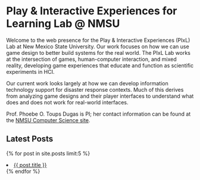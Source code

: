 # Play & Interactive Experiences for Learning Lab @ NMSU

Welcome to the web presence for the Play & Interactive Experiences (PIxL) Lab at New Mexico State University. Our work focuses on how we can use game design to better build systems for the real world. The PIxL Lab works at the intersection of games, human-computer interaction, and mixed reality, developing game experiences that educate and function as scientific experiments in HCI.

Our current work looks largely at how we can develop information technology support for disaster response contexts. Much of this derives from analyzing game designs and their player interfaces to understand what does and does not work for real-world interfaces. 

Prof. Phoebe O. Toups Dugas is PI; her contact information can be found at the [NMSU Computer Science site](https://computerscience.nmsu.edu/facultydirectory/individual-bio-pages/p-toups-dugas.html).

## Latest Posts

{% for post in site.posts limit:5 %}  
  <li><a href="{{ BASE_PATH }}{{ post.url }}">{{ post.title }}</a></li>  
{% endfor %}  
